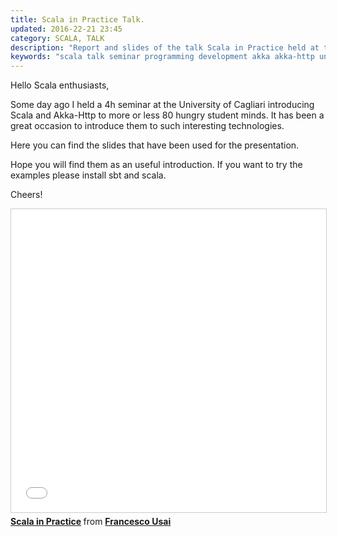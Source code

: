 ```yaml
---
title: Scala in Practice Talk.
updated: 2016-22-21 23:45
category: SCALA, TALK
description: "Report and slides of the talk Scala in Practice held at the University of Cagliari"
keywords: "scala talk seminar programming development akka akka-http unica university cagliari"
---
```


Hello Scala enthusiasts,

Some day ago I held a 4h seminar at the University of Cagliari introducing Scala and Akka-Http to more or less 80 hungry student minds. It has been a great occasion to introduce them to such interesting technologies.

Here you can find the slides that have been used for the presentation. 

Hope you will find them as an useful introduction.
If you want to try the examples please install sbt and scala.

Cheers!

<iframe src="//www.slideshare.net/slideshow/embed_code/key/3OXlIWBLMYhRgc" width="595" height="485" frameborder="0" marginwidth="0" marginheight="0" scrolling="no" style="border:1px solid #CCC; border-width:1px; margin-bottom:5px; max-width: 100%;" allowfullscreen> </iframe> <div style="margin-bottom:5px"> <strong> <a href="//www.slideshare.net/FrancescoUsai/scala-inpractice-70354202" title="Scala in Practice" target="_blank">Scala in Practice</a> </strong> from <strong><a target="_blank" href="//www.slideshare.net/FrancescoUsai">Francesco Usai</a></strong> </div>